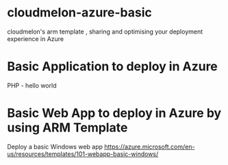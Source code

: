 # cloudmelon-azure-basic
cloudmelon's arm template ,  sharing and optimising your deployment experience in Azure


# Basic Application to deploy in Azure
PHP - hello world

# Basic Web App to deploy in Azure by using ARM Template 

Deploy a basic Windows web app
https://azure.microsoft.com/en-us/resources/templates/101-webapp-basic-windows/
